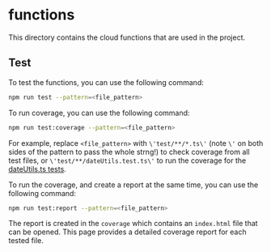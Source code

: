 # functions

This directory contains the cloud functions that are used in the project.

## Test

To test the functions, you can use the following command:

```bash
npm run test --pattern=<file_pattern>
```

To run coverage, you can use the following command:

```bash
npm run test:coverage --pattern=<file_pattern>
```

For example, replace `<file_pattern>` with `\'test/**/*.ts\'` (note `\'` on both sides of the pattern to pass the whole strng!) to check coverage from all test files, or `\'test/**/dateUtils.test.ts\'` to run the coverage for the [dateUtils.ts tests](./test/utils/dateUtils.test.ts).

To run the coverage, and create a report at the same time, you can use the following command:

```bash
npm run test:report --pattern=<file_pattern>
```

The report is created in the `coverage` which contains an `index.html` file that can be opened. This page provides a detailed coverage report for each tested file.
